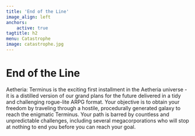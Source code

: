 ```yaml
---
title: 'End of the Line'
image_align: left
anchors:
    active: true
tagtitle: h2
menu: Catastrophe
image: catastrophe.jpg
---
```


# **End of the Line**

Aetheria: Terminus is the exciting first installment in the Aetheria universe - it is a distilled version of our grand plans for the future delivered in a tidy and challenging rogue-lite ARPG format. Your objective is to obtain your freedom by traveling through a hostile, procedurally generated galaxy to reach the enigmatic Terminus. Your path is barred by countless and unpredictable challenges, including several megacorporations who will stop at nothing to end you before you can reach your goal.